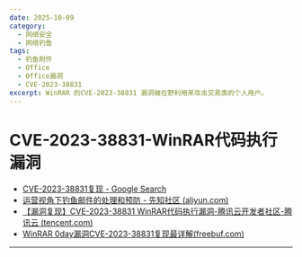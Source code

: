 ```yaml
---
date: 2025-10-09
category:
  - 网络安全
  - 网络钓鱼
tags:
  - 钓鱼附件
  - Office
  - Office漏洞
  - CVE-2023-38831
excerpt: WinRAR 的CVE-2023-38831 漏洞被在野利用来攻击交易类的个人用户。
---
```


# CVE-2023-38831-WinRAR代码执行漏洞

- [CVE-2023-38831复现 - Google Search](https://www.google.com/search?q=CVE-2023-38831复现&sca_esv=b805c9cdf219ff53&sxsrf=ADLYWIKbnBVTF_asaWmEeo6rvPiXJkjshw%3A1719545978771&source=hp&ei=ejB-Zvf1LIDb2roPpOip-AU&iflsig=AL9hbdgAAAAAZn4-im4Dj-iJ4UZ7mmqMr5hVHMGEAJ_Y&ved=0ahUKEwj3mvP5r_2GAxWArVYBHSR0Cl8Q4dUDCBY&uact=5&oq=CVE-2023-38831复现&gs_lp=Egdnd3Mtd2l6IhRDVkUtMjAyMy0zODgzMeWkjeeOsDIIEAAYgAQYogRI-DVQtwZY0zRwAngAkAEAmAHTAaAB-RSqAQYwLjE5LjG4AQPIAQD4AQGYAhCgAr8OqAIKwgIHECMYJxjqAsICBBAjGCfCAgsQABiABBiRAhiKBcICCBAAGIAEGLEDwgIOEC4YgAQYsQMY0QMYxwHCAhEQLhiABBixAxjRAxiDARjHAcICBRAAGIAEwgIIEAAYgAQYywHCAgQQABgewgIGEAAYCBgewgILEAAYgAQYhgMYigXCAggQABiiBBiJBZgDEpIHBDIuMTSgB-ld&sclient=gws-wiz)
- [运营视角下钓鱼邮件的处理和预防 - 先知社区 (aliyun.com)](https://xz.aliyun.com/t/13629?time__1311=mqmxnQ0QiQKWuD05DIB4Cu8BzDCQTD9GoD&alichlgref=https%3A%2F%2Fgithub.com%2Ftib36%2FPhishingBook%3Ftab%3Dreadme-ov-file&u_atoken=60275799dc149827eaef4a6b011bee5b&u_asession=01R28BuWQXMdhPMIFtVgkpbb1-Hx9saPkkAPSGg9eI8hqgWhAsghWkWvWO5-JcoACEJB-YY_UqRErInTL5mMzm-GyPlBJUEqctiaTooWaXr7I&u_asig=05Tagv33N1eVxEZeJYX48ZEHmPMOs5IK9PCcaNBGFqkkRuJPx7HObllYzT4f2eu5nYcdfbnE2O_t8er_rr_3-X3o1RVnqSOyHvd9kZsSxwyztLDKPTGj2avRp_Z1wyQ3-jKkOcRpydyGHjgninyBVjm5CNyD6nwBQYStehbH4l5G7BzhvSc0Kr8URjOX9Xe4tk6xi3vAtY4Ou9eoSjTzkbMKOztEkzQriawUOUNGNcc2UM8vt29NjhDY4wsnqcPQps1v4tcYsWSqirxxYNUs4bVeklRuAm0XwjxMW0M8d20Zl6gx6UxFgdF3ARCQ86jS_u_XR5hatHQVh06VuUZ-D1wA&u_aref=zc8fgiGWqcLpbGsvd93EaYXGVBM%3D)
- [【漏洞复现】CVE-2023-38831 WinRAR代码执行漏洞-腾讯云开发者社区-腾讯云 (tencent.com)](https://cloud.tencent.com/developer/article/2324062)
- [WinRAR 0day漏洞CVE-2023-38831复现最详解(freebuf.com)](https://www.freebuf.com/vuls/376409.html)

---

